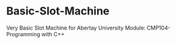 # Basic-Slot-Machine
Very Basic Slot Machine for Abertay University Module: CMP104-Programming with C++
